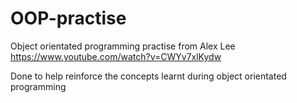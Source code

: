# OOP-practise
Object orientated programming practise from Alex Lee https://www.youtube.com/watch?v=CWYv7xlKydw

Done to help reinforce the concepts learnt during object orientated programming 
